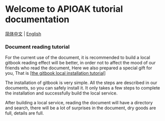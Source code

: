 # Welcome to APIOAK tutorial documentation

[简体中文](README_CN.md) | [English](README.md)

### Document reading tutorial

For the current use of the document, it is recommended to build a local gitbook reading effect will be better, in order not to affect the mood of our friends who read the document, Here we also prepared a special gift for you, That is [[the gitbook local installation tutorial]](https://github.com/apioak/apioak-document/blob/master/en_US/basic-information/gitbook-local-building.md)<br/>

The installation of gitbook is very simple. All the steps are described in our documents, so you can safely install it. It only takes a few steps to complete the installation and successfully build the local service.<br/>

After building a local service, reading the document will have a directory and search, there will be a lot of surprises in the document, dry goods are full, details are full.


